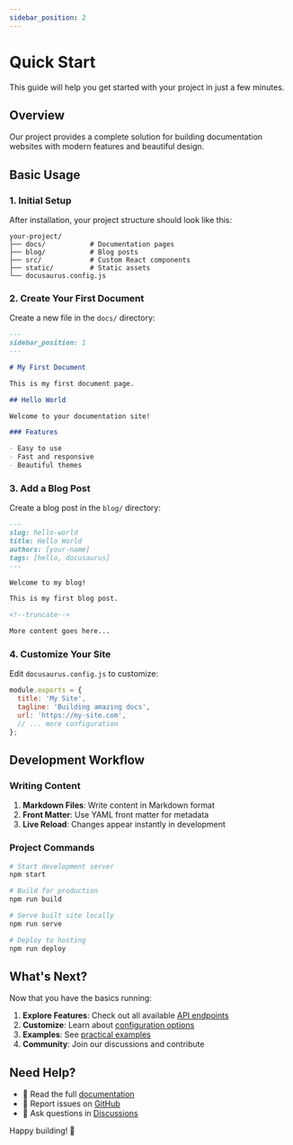 ```yaml
---
sidebar_position: 2
---
```


# Quick Start

This guide will help you get started with your project in just a few minutes.

## Overview

Our project provides a complete solution for building documentation websites with modern features and beautiful design.

## Basic Usage

### 1. Initial Setup

After installation, your project structure should look like this:

```
your-project/
├── docs/           # Documentation pages
├── blog/           # Blog posts
├── src/            # Custom React components
├── static/         # Static assets
└── docusaurus.config.js
```

### 2. Create Your First Document

Create a new file in the `docs/` directory:

```markdown title="docs/my-first-doc.md"
---
sidebar_position: 1
---

# My First Document

This is my first document page.

## Hello World

Welcome to your documentation site!

### Features

- Easy to use
- Fast and responsive
- Beautiful themes
```

### 3. Add a Blog Post

Create a blog post in the `blog/` directory:

```markdown title="blog/2025-01-01-hello-world.md"
---
slug: hello-world
title: Hello World
authors: [your-name]
tags: [hello, docusaurus]
---

Welcome to my blog!

This is my first blog post.

<!--truncate-->

More content goes here...
```

### 4. Customize Your Site

Edit `docusaurus.config.js` to customize:

```javascript
module.exports = {
  title: 'My Site',
  tagline: 'Building amazing docs',
  url: 'https://my-site.com',
  // ... more configuration
};
```

## Development Workflow

### Writing Content

1. **Markdown Files**: Write content in Markdown format
2. **Front Matter**: Use YAML front matter for metadata
3. **Live Reload**: Changes appear instantly in development

### Project Commands

```bash
# Start development server
npm start

# Build for production
npm run build

# Serve built site locally  
npm run serve

# Deploy to hosting
npm run deploy
```

## What's Next?

Now that you have the basics running:

1. **Explore Features**: Check out all available [API endpoints](../api/overview)
2. **Customize**: Learn about [configuration options](./configuration)  
3. **Examples**: See [practical examples](../examples/basic-usage)
4. **Community**: Join our discussions and contribute

## Need Help?

- 📖 Read the full [documentation](../intro)
- 🐛 Report issues on [GitHub](https://github.com/your-username/your-project/issues)
- 💬 Ask questions in [Discussions](https://github.com/your-username/your-project/discussions)

Happy building! 🚀
